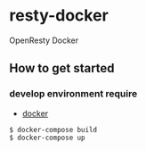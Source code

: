 # resty-docker
OpenResty Docker 

## How to get started

### develop environment require
- [docker](https://www.docker.com/) 

```
$ docker-compose build
$ docker-compose up
```